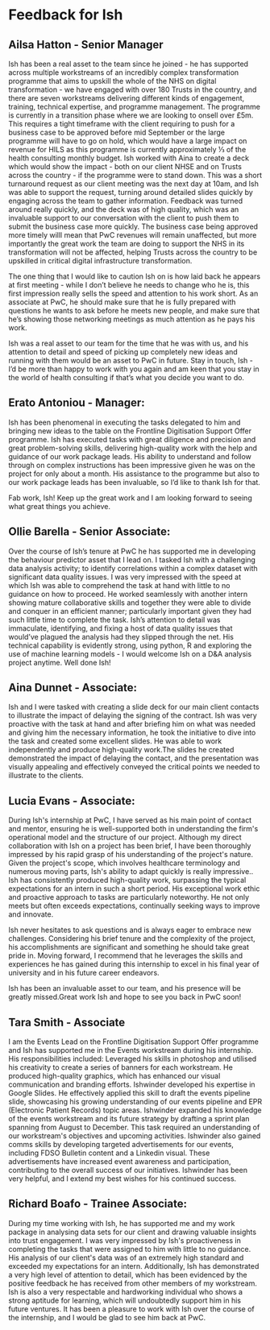 # Feedback for Ish 

## Ailsa Hatton - Senior Manager
Ish has been a real asset to the team since he joined - he has supported across multiple workstreams of an incredibly complex transformation programme that aims to upskill the whole of the NHS on digital transformation - we have engaged with over 180 Trusts in the country, and there are seven workstreams delivering different kinds of engagement, training, technical expertise, and programme management. The programme is currently in a transition phase where we are looking to onsell over £5m. This requires a tight timeframe with the client requiring to push for a business case to be approved before mid September or the large programme will have to go on hold, which would have a large impact on revenue for HILS as this programme is currently approximately ⅓ of the health consulting monthly budget. Ish worked with Aina to create a deck which would show the impact - both on our client NHSE and on Trusts across the country - if the programme were to stand down. This was a short turnaround request as our client meeting was the next day at 10am, and Ish was able to support the request, turning around detailed slides quickly by engaging across the team to gather information. Feedback was turned around really quickly, and the deck was of high quality, which was an invaluable support to our conversation with the client to push them to submit the business case more quickly. The business case being approved more timely willl mean that PwC revenues will remain unaffected, but more importantly the great work the team are doing to support the NHS in its transformation will not be affected, helping Trusts across the country to be upskilled in critical digital infrastructure transformation. 

The one thing that I would like to caution Ish on is how laid back he appears at first meeting - while I don’t believe he needs to change who he is, this first impression really sells the speed and attention to his work short. As an associate at PwC, he should make sure that he is fully prepared with questions he wants to ask before he meets new people, and make sure that he’s showing those networking meetings as much attention as he pays his work.

Ish was a real asset to our team for the time that he was with us, and his attention to detail and speed of picking up completely new ideas and running with them would be an asset to PwC in future. Stay in touch, Ish - I’d be more than happy to work with you again and am keen that you stay in the world of health consulting if that’s what you decide you want to do.

## Erato Antoniou - Manager:
Ish has been phenomenal in executing the tasks delegated to him and bringing new ideas to the table on the Frontline Digitisation Support Offer programme. Ish has executed tasks with great diligence and precision and great problem-solving skills, delivering high-quality work with the help and guidance of our work package leads. His ability to understand and follow through on complex instructions has been impressive given he was on the project for only about a month. His assistance to the programme but also to our work package leads has been invaluable, so I’d like to thank Ish for that.

Fab work, Ish! Keep up the great work and I am looking forward to seeing what great things you achieve.

## Ollie Barella - Senior Associate:
Over the course of Ish’s tenure at PwC he has supported me in developing the behaviour predictor asset that I lead on. I tasked Ish with a challenging data analysis activity; to identify correlations within a complex dataset with significant data quality issues. I was very impressed with the speed at which Ish was able to comprehend the task at hand with little to no guidance on how to proceed. He worked seamlessly with another intern showing mature collaborative skills and together they were able to divide and conquer in an efficient manner; particularly important given they had such little time to complete the task. Ish’s attention to detail was immaculate, identifying, and fixing a host of data quality issues that would’ve plagued the analysis had they slipped through the net. His technical capability is evidently strong, using python, R and exploring the use of machine learning models - I would welcome Ish on a D&A analysis project anytime. Well done Ish!

## Aina Dunnet - Associate: 
Ish and I were tasked with creating a slide deck for our main client contacts to illustrate the impact of delaying the signing of the contract. Ish was very proactive with the task at hand and after briefing him on what was needed and giving him the necessary information, he took the initiative to dive into the task and created some excellent slides. He was able to work independently and produce high-quality work.The slides he created demonstrated the impact of delaying the contact, and the presentation was visually appealing and effectively conveyed the critical points we needed to illustrate to the clients. 

## Lucia Evans - Associate:
During Ish's internship at PwC, I have served as his main point of contact and mentor, ensuring he is well-supported both in understanding the firm's operational model and the structure of our project. Although my direct collaboration with Ish on a project has been brief, I have been thoroughly impressed by his rapid grasp of his understanding of the project's nature. Given the project's scope, which involves healthcare terminology and numerous moving parts, Ish's ability to adapt quickly is really impressive..
Ish has consistently produced high-quality work, surpassing the typical expectations for an intern in such a short period. His exceptional work ethic and proactive approach to tasks are particularly noteworthy. He not only meets but often exceeds expectations, continually seeking ways to improve and innovate.

Ish never hesitates to ask questions and is always eager to embrace new challenges. Considering his brief tenure and the complexity of the project, his accomplishments are significant and something he should take great pride in. Moving forward, I recommend that he leverages the skills and experiences he has gained during this internship to excel in his final year of university and in his future career endeavors.

Ish has been an invaluable asset to our team, and his presence will be greatly missed.Great work Ish and hope to see you back in PwC soon!

## Tara Smith - Associate
I am the Events Lead on the Frontline Digitisation Support Offer programme and Ish has supported me in the Events workstream during his internship. His responsibilities included:
Leveraged his skills in photoshop and utilised his creativity to create a series of banners for each workstream. He produced high-quality graphics, which has enhanced our visual communication and branding efforts.
Ishwinder developed his expertise in Google Slides. He effectively applied this skill to draft the events pipeline slide, showcasing his growing understanding of our events pipeline and EPR (Electronic Patient Records) topic areas.
Ishwinder expanded his knowledge of the events workstream and its future strategy by drafting a sprint plan spanning from August to December. This task required an understanding of our workstream's objectives and upcoming activities.
Ishwinder also gained comms skills by developing targeted advertisements for our events, including FDSO Bulletin content and a Linkedin visual. These advertisements have increased event awareness and participation, contributing to the overall success of our initiatives.
Ishwinder has been very helpful, and I extend my best wishes for his continued success.

## Richard Boafo - Trainee Associate: 
During my time working with Ish, he has supported me and my work package in analysing data sets for our client and drawing valuable insights into trust engagement. I was very impressed by Ish's proactiveness in completing the tasks that were assigned to him with little to no guidance. His analysis of our client's data was of an extremely high standard and exceeded my expectations for an intern. Additionally, Ish has demonstrated a very high level of attention to detail, which has been evidenced by the positive feedback he has received from other members of my workstream. Ish is also a very respectable and hardworking individual who shows a strong aptitude for learning, which will undoubtedly support him in his future ventures. It has been a pleasure to work with Ish over the course of the internship, and I would be glad to see him back at PwC.



